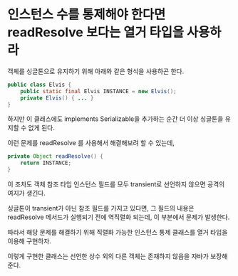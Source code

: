 # 인스턴스 수를 통제해야 한다면 readResolve 보다는 열거 타입을 사용하라

객체를 싱글톤으로 유지하기 위해 아래와 같은 형식을 사용하곤 한다.

```java
public class Elvis {
    public static final Elvis INSTANCE = new Elvis();
    private Elvis() { ... }
}
```

하지만 이 클래스에도 implements Serializable을 추가하는 순간 더 이상 싱글톤을 유지할 수 없게 된다.

이런 문제를 readResolve 를 사용해서 해결해보려 할 수 있는데,

```java
private Object readResolve() {
    return INSTANCE;    
}
```

이 조차도 객체 참조 타입 인스턴스 필드를 모두 transient로 선언하지 않으면 공격의 여지가 생긴다.

싱글톤이 transient가 아닌 참조 필드를 가지고 있다면, 그 필드의 내용은 readResolve 메서드가 실행되기 전에 역직렬화 되는데, 
이 부분에서 문제가 발생한다.

따라서 해당 문제를 해결하기 위해 직렬화 가능한 인스턴스 통제 클래스를 열거 타입을 이용해 구현하자.

이렇게 구현한 클래스는 선언한 상수 외의 다른 객체는 존재하지 않음을 자바가 보장해준다.

